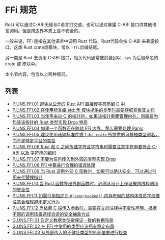 # FFi 规范

Rust 可以通过C-ABI无缝与C语言打交道，也可以通过暴露 C-ABI 接口供其他语言调用。但是跨边界本质上是不安全的。

一般来说，FFi 是指在其他语言中调用 Rust 代码，Rust代码会按 C-ABI 来暴露接口。这类 Rust crate或模块，常以 `-ffi`后缀结尾。

另一类是 Rust 去调用 C-ABI 接口，相关代码通常被封装到以 `-sys` 为后缀命名的 crate 或 模块中。 

本小节内容，包含以上两种情况。  

## 列表

- [P.UNS.FFI.01 避免从公开的 Rust API 直接传字符串到 C 中](./ffi/P.UNS.FFI.01.md)
- [P.UNS.FFI.02 在使用标准库 std::ffi 模块提供的类型时需要仔细查看其文档](./ffi/P.UNS.FFI.02.md)
- [P.UNS.FFI.03 当使用来自 C 的指针时，如果该指针需要管理内存，则需要为包装该指针的 Rust 类型实现 Drop 特质](./ffi/P.UNS.FFI.03.md)
- [P.UNS.FFI.04 如果一个函数正在跨越 FFi 边界，那么需要处理 Panic](./ffi/P.UNS.FFI.04.md)
- [P.UNS.FFI.05 建议使用诸如标准库或 `libc crate` 所提供的可移植类型别名，而不是特定平台的类型](./ffi/P.UNS.FFI.05.md)
- [P.UNS.FFI.06 Rust 和 C 之间传递字符或字符串时需要注意字符串要符合 C-ABI 以及 字符串的编码](./ffi/P.UNS.FFI.06.md)
- [P.UNS.FFI.07 不要为任何传入到外部的类型实现 Drop](./ffi/P.UNS.FFI.07.md)
- [P.UNS.FFI.08 FFi 中要进行合理的错误处理](./ffi/P.UNS.FFI.08.md)
- [P.UNS.FFI.09 当 Rust 调用外部 C 函数时，如果可以确认安全，可以通过引用来代替裸指针](./ffi/P.UNS.FFI.09.md)
- [P.UNS.FFI.10 当 Rust 函数导出外部函数时，必须从设计上保证被跨线程调用的安全性](./ffi/P.UNS.FFI.10.md)
- [P.UNS.FFI.11 如需引用指定为 `#[repr(packed)]` 内存布局的结构体成员字段要注意合理规避未定义行为](./ffi/P.UNS.FFI.11.md)
- [P.UNS.FFI.12 当依赖 C 端传入参数时，需要在文档注释中不变性声明，根据不同的调用场景选择合适的安全抽象方式](./ffi/P.UNS.FFI.12.md)
- [G.UNS.FFI.01 自定义数据类型要保证一致的数据布局](./ffi/G.UNS.FFI.01.md)
- [G.UNS.FFI.02 在 FFi 中使用的类型应该拥有稳定布局](./ffi/G.UNS.FFI.02.md)
- [G.UNS.FFI.03 从外部传入的不健壮类型的外部值要进行检查](./ffi/G.UNS.FFI.03.md)

